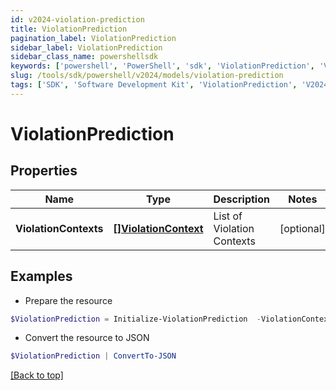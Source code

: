 ```yaml
---
id: v2024-violation-prediction
title: ViolationPrediction
pagination_label: ViolationPrediction
sidebar_label: ViolationPrediction
sidebar_class_name: powershellsdk
keywords: ['powershell', 'PowerShell', 'sdk', 'ViolationPrediction', 'V2024ViolationPrediction'] 
slug: /tools/sdk/powershell/v2024/models/violation-prediction
tags: ['SDK', 'Software Development Kit', 'ViolationPrediction', 'V2024ViolationPrediction']
---
```



# ViolationPrediction

## Properties

Name | Type | Description | Notes
------------ | ------------- | ------------- | -------------
**ViolationContexts** | [**[]ViolationContext**](violation-context) | List of Violation Contexts | [optional] 

## Examples

- Prepare the resource
```powershell
$ViolationPrediction = Initialize-ViolationPrediction  -ViolationContexts null
```

- Convert the resource to JSON
```powershell
$ViolationPrediction | ConvertTo-JSON
```


[[Back to top]](#) 

